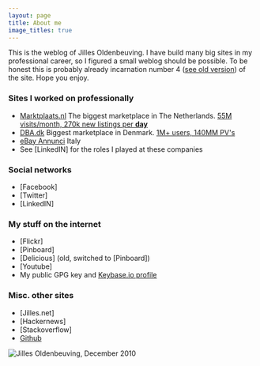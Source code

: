 ```yaml
---
layout: page 
title: About me
image_titles: true
---
```


This is the weblog of Jilles Oldenbeuving. I have build many big sites in my professional career, so I figured a small weblog should be possible. To be honest this is probably already incarnation number 4 ([see old version]({{site.baseurl}}/perma/2006/03/05/welcome-to-v3-blog)) of the site. Hope you enjoy.

### Sites I worked on professionally

 * [Marktplaats.nl](http://www.marktplaats.nl) 
   The biggest marketplace in The Netherlands. [55M visits/month, 270k new listings per **day**](http://statisch.marktplaats.nl/html/about_us.html)
 * [DBA.dk](http://www.dba.dk) 
   Biggest marketplace in Denmark. [1M+ users, 140MM PV's](http://www.dba.dk/asp/solosites/medieinfo/statistik.asp)
 * [eBay Annunci](http://annunci.ebay.it/ebay-annunci?utm_source=jilles&utm_medium=link&utm_campaign=about) Italy
 * See [LinkedIN] for the roles I played at these companies

### Social networks
 * [Facebook]
 * [Twitter]
 * [LinkedIN]

### My stuff on the internet
 * [Flickr]
 * [Pinboard]
 * [Delicious]
    (old, switched to [Pinboard])
 * [Youtube]
 * My public GPG key and [Keybase.io profile](https://keybase.io/ojilles/)

### Misc. other sites
 * [Jilles.net]
 * [Hackernews]
 * [Stackoverflow]
 * [Github](https://github.com/ojilles)

![Jilles Oldenbeuving, December 2010][profile1]

[profile1]: {{site.url}}/images/JO5_0275.jpg
